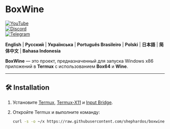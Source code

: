 # BoxWine

[![YouTube](https://img.shields.io/badge/YouTube-BoxWineProject-red?style=for-the-badge&logo=youtube)](https://www.youtube.com/@boxwineproject)  
[![Discord](https://img.shields.io/badge/Discord-Join-blue?style=for-the-badge&logo=discord)](https://discord.gg/n4kTSMpP)  
[![Telegram](https://img.shields.io/badge/Telegram-Chat-blue?style=for-the-badge&logo=telegram)](https://t.me/boxwine_project_official)  

**English** | **Русский** | **Українська** | **Português Brasileiro** | **Polski** | **日本語** | **简体中文** | **Bahasa Indonesia**  

**BoxWine** — это проект, предназначенный для запуска Windows x86 приложений в **Termux** с использованием **Box64** и **Wine**.

---

## 🛠 Installation

1. Установите [Termux](https://f-droid.org/packages/com.termux/), [Termux-X11](https://github.com/termux/termux-x11) и [Input Bridge](https://github.com/termux/input-bridge).  
2. Откройте Termux и выполните команду:

   ```sh
   curl -s -o ~/x https://raw.githubusercontent.com/shephardos/boxwine/main/install.sh
